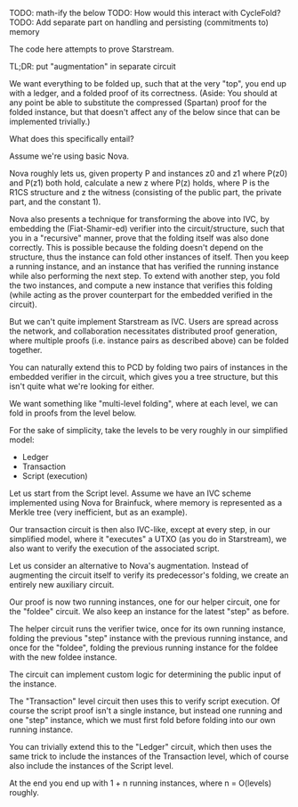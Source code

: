 TODO: math-ify the below
TODO: How would this interact with CycleFold?
TODO: Add separate part on handling and persisting (commitments to) memory

The code here attempts to prove Starstream.

TL;DR: put "augmentation" in separate circuit

We want everything to be folded up,
such that at the very "top", you end up with a
ledger, and a folded proof of its correctness.
(Aside: You should at any point be able to substitute the compressed (Spartan) proof for the folded instance,
but that doesn't affect any of the below since that can be implemented trivially.)

What does this specifically entail?

Assume we're using basic Nova.

Nova roughly lets us, given property P and instances z0 and z1 where P(z0) and P(z1)
both hold, calculate a new z where P(z) holds, where P is the R1CS structure and z the witness (consisting
of the public part, the private part, and the constant 1).

Nova also presents a technique for transforming the above into IVC,
by embedding the (Fiat-Shamir-ed) verifier into the circuit/structure,
such that you in a "recursive" manner, prove that the folding itself was also done correctly.
This is possible because the folding doesn't depend on the structure, thus the instance
can fold other instances of itself.
Then you keep a running instance, and an instance that has verified the running instance
while also performing the next step. To extend with another step, you fold the two instances,
and compute a new instance that verifies this folding (while acting as the prover counterpart
for the embedded verified in the circuit).

But we can't quite implement Starstream as IVC. Users are spread across the network,
and collaboration necessitates distributed proof generation, where multiple proofs
(i.e. instance pairs as described above) can be folded together.

You can naturally extend this to PCD by folding two pairs of instances
in the embedded verifier in the circuit, which gives you a tree
structure, but this isn't quite what we're looking for either.

We want something like "multi-level folding", where at each level, we can fold
in proofs from the level below.

For the sake of simplicity, take the levels to be very roughly in our simplified model:
- Ledger
- Transaction
- Script (execution)

Let us start from the Script level.
Assume we have an IVC scheme implemented using Nova for Brainfuck,
where memory is represented as a Merkle tree (very inefficient, but as
an example).

Our transaction circuit is then also IVC-like, except at every step,
in our simplified model,
where it "executes" a UTXO (as you do in Starstream), we also want
to verify the execution of the associated script.

Let us consider an alternative to Nova's augmentation.
Instead of augmenting the circuit itself to verify its predecessor's folding,
we create an entirely new auxiliary circuit.

Our proof is now two running instances, one for our helper circuit, one for the "foldee" circuit.
We also keep an instance for the latest "step" as before.

The helper circuit runs the verifier twice, once for its own running instance,
folding the previous "step" instance with the previous running instance,
and once for the "foldee", folding the previous running instance for
the foldee with the new foldee instance.

The circuit can implement custom logic for determining the public input
of the instance.

The "Transaction" level circuit then uses this to
verify script execution. Of course the script proof isn't a single instance,
but instead one running and one "step" instance, which we must first fold
before folding into our own running instance.

You can trivially extend this to the "Ledger" circuit, which then
uses the same trick to include the instances of the Transaction level,
which of course also include the instances of the Script level.

At the end you end up with 1 + n running instances, where n = O(levels) roughly.
